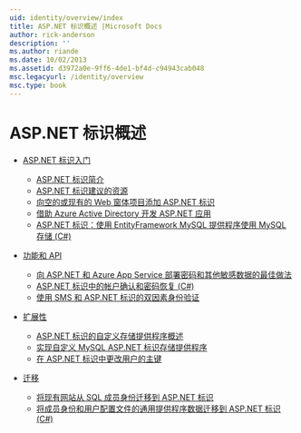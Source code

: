 ```yaml
---
uid: identity/overview/index
title: ASP.NET 标识概述 |Microsoft Docs
author: rick-anderson
description: ''
ms.author: riande
ms.date: 10/02/2013
ms.assetid: d3972a0e-9ff6-4de1-bf4d-c94943cab048
msc.legacyurl: /identity/overview
msc.type: book
---
```

<a name="aspnet-identity-overview"></a>ASP.NET 标识概述
====================
- [ASP.NET 标识入门](getting-started/index.md)

    - [ASP.NET 标识简介](getting-started/introduction-to-aspnet-identity.md)
    - [ASP.NET 标识建议的资源](getting-started/aspnet-identity-recommended-resources.md)
    - [向空的或现有的 Web 窗体项目添加 ASP.NET 标识](getting-started/adding-aspnet-identity-to-an-empty-or-existing-web-forms-project.md)
    - [借助 Azure Active Directory 开发 ASP.NET 应用](getting-started/developing-aspnet-apps-with-windows-azure-active-directory.md)
    - [ASP.NET 标识：使用 EntityFramework MySQL 提供程序使用 MySQL 存储 (C#)](getting-started/aspnet-identity-using-mysql-storage-with-an-entityframework-mysql-provider.md)
- [功能和 API](features-api/index.md)

    - [向 ASP.NET 和 Azure App Service 部署密码和其他敏感数据的最佳做法](features-api/best-practices-for-deploying-passwords-and-other-sensitive-data-to-aspnet-and-azure.md)
    - [ASP.NET 标识中的帐户确认和密码恢复 (C#)](features-api/account-confirmation-and-password-recovery-with-aspnet-identity.md)
    - [使用 SMS 和 ASP.NET 标识的双因素身份验证](features-api/two-factor-authentication-using-sms-and-email-with-aspnet-identity.md)
- [扩展性](extensibility/index.md)

    - [ASP.NET 标识的自定义存储提供程序概述](extensibility/overview-of-custom-storage-providers-for-aspnet-identity.md)
    - [实现自定义 MySQL ASP.NET 标识存储提供程序](extensibility/implementing-a-custom-mysql-aspnet-identity-storage-provider.md)
    - [在 ASP.NET 标识中更改用户的主键](extensibility/change-primary-key-for-users-in-aspnet-identity.md)
- [迁移](migrations/index.md)

    - [将现有网站从 SQL 成员身份迁移到 ASP.NET 标识](migrations/migrating-an-existing-website-from-sql-membership-to-aspnet-identity.md)
    - [将成员身份和用户配置文件的通用提供程序数据迁移到 ASP.NET 标识 (C#)](migrations/migrating-universal-provider-data-for-membership-and-user-profiles-to-aspnet-identity.md)
